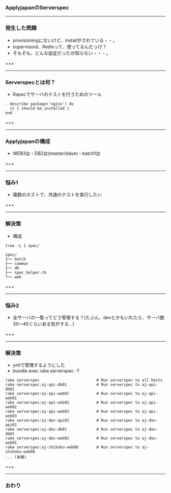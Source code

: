### ApplyjapanのServerspec

---

### 発生した問題
- provisioningにないけど、installがされている・・。
- supervisord、Redisって、使ってるんだっけ？
- そもそも、どんな設定だったか知らない・・・。

+++

---

### Serverspecとは何？
- Rspecでサーバのテストを行うためのツール

```
- describe package('nginx') do
  it { should be_installed }
end
```

+++

---

### Applyjapanの構成
- WEB3台・DB2台(master/slave)・batch1台

+++

---

### 悩み1
- 複数のホストで、共通のテストを実行したい

+++

---

### 解決策
- 構成

```
tree -L 1 spec/

spec/
├── batch
├── common
├── db
├── spec_helper.rb
└── web

```

+++

---


### 悩み2
- 全サーバの一覧ってどう管理する？(たぶん、devとかもいれたら、サーバ数30〜40くらいある気がする...)

+++

---

### 解決策
- ymlで管理するようにした
- bundle exec rake serverspec -T
```
rake serverspec                         # Run serverspec to all hosts
rake serverspec:aj-api-db01             # Run serverspec to aj-api-db01
rake serverspec:aj-api-web01            # Run serverspec to aj-api-web01
rake serverspec:aj-api-web02            # Run serverspec to aj-api-web02
rake serverspec:aj-api-web03            # Run serverspec to aj-api-web03
rake serverspec:aj-dev-api01            # Run serverspec to aj-dev-api01
rake serverspec:aj-dev-db01             # Run serverspec to aj-dev-db01
rake serverspec:aj-dev-web01            # Run serverspec to aj-dev-web01
rake serverspec:aj-shikoku-web08        # Run serverspec to aj-shikoku-web08
... (省略)

```

+++

---

### おわり
